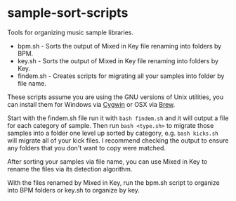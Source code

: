 # sample-sort-scripts
Tools for organizing music sample libraries.

* bpm.sh - Sorts the output of Mixed in Key file renaming into folders by BPM.
* key.sh - Sorts the output of Mixed in Key file renaming into folders by Key.
* findem.sh - Creates scripts for migrating all your samples into folder by file name.

These scripts assume you are using the GNU versions of Unix utilities, you can install them for Windows via [Cygwin](https://cygwin.org) or OSX via [Brew](https://brew.sh).

Start with the findem.sh file run it with `bash findem.sh` and it will output a file for each category of sample. Then run `bash <type.sh>` to migrate those samples into a folder one level up sorted by category, e.g. `bash kicks.sh` will migrate all of your kick files. I recommend checking the output to ensure any folders that you don't want to copy were matched.

After sorting your samples via file name, you can use Mixed in Key to rename the files via its detection algorithm.

With the files renamed by Mixed in Key, run the bpm.sh script to organize into BPM folders or key.sh to organize by key.

